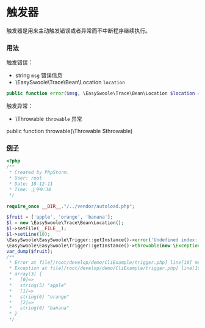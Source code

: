 # 触发器

触发器是用来主动触发错误或者异常而不中断程序继续执行。

### 用法

触发错误：

- string    `msg`    错误信息                           
- \EasySwoole\Trace\Bean\Location `location`  

```php
public function error($msg, \EasySwoole\Trace\Bean\Location $location = null)
```

触发异常：

- \Throwable    `throwable`    异常                           

public function throwable(\Throwable $throwable)

### [例子](https://github.com/easy-swoole/demo/tree/3.x/CliExample/trigger.php)

```php
<?php
/**
 * Created by PhpStorm.
 * User: root
 * Date: 18-12-11
 * Time: 上午9:34
 */

require_once __DIR__."/../vendor/autoload.php";

$fruit = ['apple', 'orange', 'banana'];
$l = new \EasySwoole\Trace\Bean\Location();
$l->setFile(__FILE__);
$l->setLine(10);
\EasySwoole\EasySwoole\Trigger::getInstance()->error('Undefined index: key', $l);
\EasySwoole\EasySwoole\Trigger::getInstance()->throwable(new \Exception("hello easyswoole"));
var_dump($fruit);
/**
 * Error at file[/root/develop/demo/CliExample/trigger.php] line[10] message:[Undefined index: key]
 * Exception at file[/root/develop/demo/CliExample/trigger.php] line[16] message:[hello easyswoole]   
 * array(3) {
 *   [0]=>
 *   string(5) "apple"
 *   [1]=>
 *   string(6) "orange"
 *   [2]=>
 *   string(6) "banana"
 * }
 */
```
